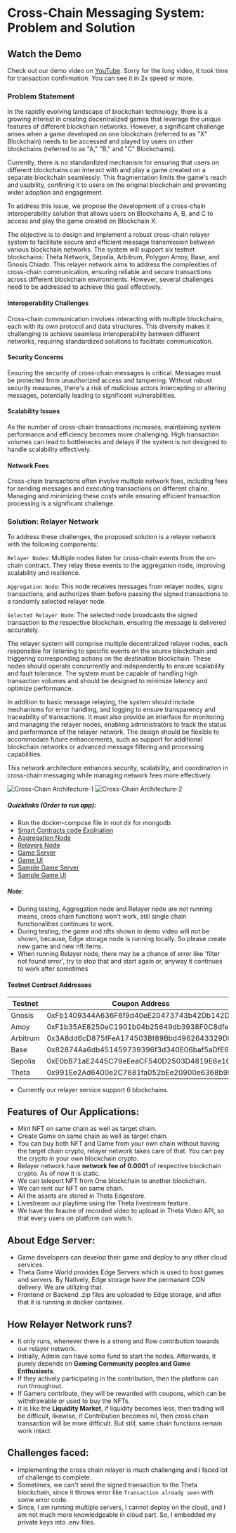 # Cross-Chain Messaging System: Problem and Solution

## Watch the Demo

Check out our demo video on [YouTube](https://www.youtube.com/watch?v=VEZaPk9elX8). Sorry for the long video, it took time for transaction confirmation. You can see it in 2x speed or more.


### Problem Statement
In the rapidly evolving landscape of blockchain technology, there is a growing interest in creating decentralized games that leverage the unique features of different blockchain networks. However, a significant challenge arises when a game developed on one blockchain (referred to as "X" Blockchain) needs to be accessed and played by users on other blockchains (referred to as "A," "B," and "C" Blockchains).

Currently, there is no standardized mechanism for ensuring that users on different blockchains can interact with and play a game created on a separate blockchain seamlessly. This fragmentation limits the game's reach and usability, confining it to users on the original blockchain and preventing wider adoption and engagement.

To address this issue, we propose the development of a cross-chain interoperability solution that allows users on Blockchains A, B, and C to access and play the game created on Blockchain X.

The objective is to design and implement a robust cross-chain relayer system to facilitate secure and efficient message transmission between various blockchain networks. The system will support six testnet blockchains: Theta Network, Sepolia, Arbitrum, Polygon Amoy, Base, and Gnosis Chiado. This relayer network aims to address the complexities of cross-chain communication, ensuring reliable and secure transactions across different blockchain environments. However, several challenges need to be addressed to achieve this goal effectively.

#### Interoperability Challenges
Cross-chain communication involves interacting with multiple blockchains, each with its own protocol and data structures. This diversity makes it challenging to achieve seamless interoperability between different networks, requiring standardized solutions to facilitate communication.

#### Security Concerns
Ensuring the security of cross-chain messages is critical. Messages must be protected from unauthorized access and tampering. Without robust security measures, there's a risk of malicious actors intercepting or altering messages, potentially leading to significant vulnerabilities.

#### Scalability Issues
As the number of cross-chain transactions increases, maintaining system performance and efficiency becomes more challenging. High transaction volumes can lead to bottlenecks and delays if the system is not designed to handle scalability effectively.

#### Network Fees
Cross-chain transactions often involve multiple network fees, including fees for sending messages and executing transactions on different chains. Managing and minimizing these costs while ensuring efficient transaction processing is a significant challenge.


### Solution: Relayer Network
To address these challenges, the proposed solution is a relayer network with the following components:

`Relayer Nodes`: Multiple nodes listen for cross-chain events from the on-chain contract. They relay these events to the aggregation node, improving scalability and resilience.

`Aggregation Node`: This node receives messages from relayer nodes, signs transactions, and authorizes them before passing the signed transactions to a randomly selected relayer node.

`Selected Relayer Node`: The selected node broadcasts the signed transaction to the respective blockchain, ensuring the message is delivered accurately.

The relayer system will comprise multiple decentralized relayer nodes, each responsible for listening to specific events on the source blockchain and triggering corresponding actions on the destination blockchain. These nodes should operate concurrently and independently to ensure scalability and fault tolerance. The system must be capable of handling high transaction volumes and should be designed to minimize latency and optimize performance.

In addition to basic message relaying, the system should include mechanisms for error handling, and logging to ensure transparency and traceability of transactions. It must also provide an interface for monitoring and managing the relayer nodes, enabling administrators to track the status and performance of the relayer network. The design should be flexible to accommodate future enhancements, such as support for additional blockchain networks or advanced message filtering and processing capabilities.

This network architecture enhances security, scalability, and coordination in cross-chain messaging while managing network fees more effectively.


![Cross-Chain Architecture-1](Overall.png)
![Cross-Chain Architecture-2](overall2.png)

##### Quicklinks (Order to run app):
- Run the docker-compose file in root dir for mongodb.
- [Smart Contracts code Explnation](./smartcontracts/README.md)
- [Aggregation Node](./relayers/aggregation-node/README.md)
- [Relayers Node](./relayers/relayer-node/README.md)
- [Game Server](./tgw/server/README.md)
- [Game UI](./tgw/ui/README.md)
- [Sample Game Server](./games/server/README.md)
- [Sample Game UI](./games/tic-tac-toe/README.md)


##### Note:
- During testing, Aggregation node and Relayer node are not running means, cross chain functions won't work, still single chain functionalities continues to work.
- During testing, the game and nfts shown in demo video will not be shown, because, Edge storage node is running locally. So please create new game and new nft items.
- When running Relayer node, there may be a chance of error like 'filter not found error', try to stop that and start again or, anyway it continues to work after sometimes


#### Testnet Contract Addresses

| Testnet  | Coupon Address                                | Contribution Address                          | NFT Address                                  | Games Address                                | NFT Lending Address                          | OffChain Address                             | FeeCollector Address                         | OnChain Address                              | Messaging Address                            |
|----------|-----------------------------------------------|-----------------------------------------------|---------------------------------------------|---------------------------------------------|---------------------------------------------|---------------------------------------------|---------------------------------------------|---------------------------------------------|---------------------------------------------|
| Gnosis   | 0xFb1409344A636F6f9d40eE20473743b42Db142D9    | 0x34ACE2F0cfeB0d3741B7dAC5F013c72cd580cebc    | 0x3496b0a8809E8a8f2277a7073154fF1e85514c1D  | 0xb5F68EB4baD78B050DB55DCb02FCC30815B477ea  | 0x20F1f6104FAC6eA8b38C6f1e0ed06df35716553a  | 0x66610Ed3C3CfD75d6e49d92AEaf258D9D2FC78DE  | 0x34072c72Fd0932F327976d55F030E9aD80799329  | 0xAC0C8Aa0324E4d4ff1170ba4291C17684B4E7ecE  | 0x00c07E165A65B0132f5FF263363A2FcB80E060aA  |
| Amoy     | 0xF1b35AE8250eC1901b04b25649db3938F0C8dfe1    | 0x174Dc96A7Db75119784076f083904Ff531FA2910    | 0x405cbdbA7C7F006AE9fC5ad952b2d3DDd2aeb0E9  | 0x07F539B5cCF429EB1490BF404904c066d41b66A4  | 0x268765515F08E1a9869C07C27eBefD4E69048884  | 0xC463BD08bb40D9e0a0F3c7B1c9Ad24754BAd8A23  | 0xAb7b97D145191a3360cbcd6f78f9a99C6b53C23B  | 0xD88Faf7A4107587d8D9859d5209ce75419482689  | 0x635Bbb2D4b5fa6eb2D303a2af72624f22cfE7FD4  |
| Arbitrum | 0x3A8dd6cD875fFeA174503Bf89Bbd4962643329DD    | 0xE0bB71aE2445C79eEeaCF540D2503D4819E6e10b    | 0x0B0B5939eFe118519c1608f31102d7DCbBb42831  | 0xFA10087fA507dbED5A1e28dD26F1c75BC695cF58  | 0x0a03B32fB6E71D6c92aCD1BE5c3f0c5C4082545f  | 0x600EBB34840a167F4a6ab17e32DA899687a3a79a  | 0x7Bb165B7D69485A520984EE7369d410e8f7260E2  | 0xe54627cC49699B15698d4D80721d8ea61bFF992e  | 0xce88047d4F74e94eBB850589eb6b43505e99e8fd  |
| Base     | 0x82874Aa6db451459739396f3d340E06baf5aDfE6    | 0x2A48a2504b6831e86A89991Cf71AFD8574f8383e    | 0x92530cCBA6E15866EE2f9E9df9bBcbeCADeB4243  | 0xf8974fd417cDcC9d5Cadf61F35228a18D7784bF0  | 0x495B97AA35dC152C63662640B1A9e34C261f4cda  | 0xD9A377f073E0DF0BEC7F94Cf718bB7ff5d824A34  | 0x9D37c91A7bd18EC6f72128D0730e734a792b6377  | 0x0098b9724C595D76B032a9D5B01b5D1d7Bc34Fb3  | 0x3A8dd6cD875fFeA174503Bf89Bbd4962643329DD  |
| Sepolia  | 0xE0bB71aE2445C79eEeaCF540D2503D4819E6e10b    | 0x0B0B5939eFe118519c1608f31102d7DCbBb42831    | 0xFA10087fA507dbED5A1e28dD26F1c75BC695cF58  | 0x0a03B32fB6E71D6c92aCD1BE5c3f0c5C4082545f  | 0x600EBB34840a167F4a6ab17e32DA899687a3a79a  | 0x7Bb165B7D69485A520984EE7369d410e8f7260E2  | 0xe54627cC49699B15698d4D80721d8ea61bFF992e  | 0xce88047d4F74e94eBB850589eb6b43505e99e8fd  | 0x64371f372D372315c56C6E09Cb8aC230dc365B48  |
| Theta    | 0x991Ee2Ad6400e2C7681fa052bEe20900e6368b9D    | 0x65C525da23480144aB86FeD969Fe121880BdcFBd    | 0x7FBf88EB6c04faBcbCDC0E1BD96888d7C27353Cc  | 0x8506FcE859341A2BF20a9d5B62Ea8e6784C2cdC9  | 0x4650F931A1b0a7B9EA8e8933e5Cc5c1CF260272F  | 0x3504a02093096D5a6Be2B6Cf38F039613F1eFe6D  | 0x7a9F0c075DF9D6b94AD61b12BB219F12Ca9c1A68  | 0xfCDBed330007f3ae4957C7089793CE62f63A87f9  | 0xD3e01e843FDE41590CDf4ded06A987C353d6aCA1  |


- Currently our relayer service support 6 blockchains.

## Features of Our Applications:

- Mint NFT on same chain as well as target chain.
- Create Game on same chain as well as target chain.
- You can buy both NFT and Game from your own chain without having the target chain crypto, relayer network takes care of that. You can pay the crypto in your own blockchain crypto.
- Relayer network have **network fee of 0.0001** of respective blockchain crypto. As of now it is static.
- We can teleport NFT from One blockchain to another blockchain.
- We can rent our NFT on same chain.
- All the assets are stored in Theta Edgestore.
- Livestream our playtime using the Theta livestream feature.
- We have the feautre of recorded video to upload in Theta Video API, so that every users on platform can watch.

## About Edge Server:
- Game developers can develop their game and deploy to any other cloud services.
- Theta Game World provides Edge Servers which is used to host games and servers. By Natively, Edge storage have the permanant CDN delivery. We are utilizing that.
- Frontend or Backend .zip files are uploaded to Edge storage, and after that it is running in docker container.

## How Relayer Network runs?
- It only runs, whenever there is a strong and flow contribution towards our relayer network. 
- Initially, Admin can have some fund to start the nodes. Afterwards, it purely depends on **Gaming Community peoples and Game Enthusiasts**.
- If they actively participating in the contribution, then the platform can run throughout.
- If Gamers contribute, they will be rewarded with coupons, which can be withdrawable or used to buy the NFTs.
- It is like the **Liquidity Market**, if liquidity becomes less, then trading will be difficult, likewise, if Contribution becomes nil, then cross chain transaction will be more difficult. But still, same chain functions remain work intact.


## Challenges faced:
- Implementing the cross chain relayer is much challenging and I faced lot of challenge to complete.
- Sometimes, we can't send the signed transaction to the Theta blockchain, since it throws error like `Transaction already seen` with some error code.
- Since, I am running multiple servers, I cannot deploy on the cloud, and I am not much more knowledgeable in cloud part. So, I embedded my private keys into .env files. 
